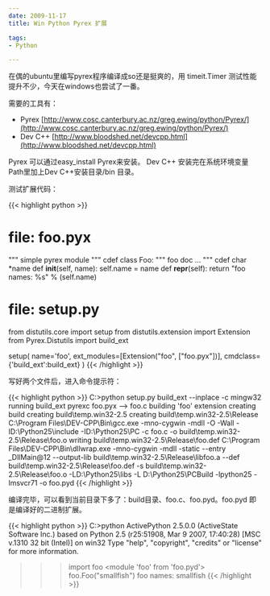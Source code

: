```yaml
---
date: 2009-11-17
title: Win Python Pyrex 扩展

tags:
- Python

---
```


在偶的ubuntu里编写pyrex程序编译成so还是挺爽的，用 timeit.Timer 测试性能提升不少，今天在windows也尝试了一番。

需要的工具有：
- Pyrex [http://www.cosc.canterbury.ac.nz/greg.ewing/python/Pyrex/](http://www.cosc.canterbury.ac.nz/greg.ewing/python/Pyrex/)
- Dev C++ [http://www.bloodshed.net/devcpp.html](http://www.bloodshed.net/devcpp.html)

Pyrex 可以通过easy_install Pyrex来安装。
Dev C++ 安装完在系统环境变量Path里加上Dev C++安装目录/bin 目录。

测试扩展代码：

{{< highlight python >}}
# file: foo.pyx
""" simple pyrex module """
cdef class Foo:
    """ foo doc ... """
    cdef char *name
    def __init__(self, name):
        self.name = name
    def __repr__(self):
        return "foo names: %s" % (self.name)

# file: setup.py
from distutils.core import setup
from distutils.extension import Extension
from Pyrex.Distutils import build_ext

setup(
    name='foo', ext_modules=[Extension("foo", ["foo.pyx"])],
    cmdclass={'build_ext':build_ext}
)
{{< /highlight >}}

写好两个文件后，进入命令提示符：

{{< highlight python >}}
C:\>python setup.py build_ext --inplace -c mingw32
running build_ext
pyrexc foo.pyx --> foo.c
building 'foo' extension
creating build
creating build\temp.win32-2.5
creating build\temp.win32-2.5\Release
C:\Program Files\DEV-CPP\Bin\gcc.exe -mno-cygwin -mdll -O -Wall -ID:\Python25\include -ID:\Python25\PC -c foo.c -o build\temp.win32-2.5\Release\foo.o writing build\temp.win32-2.5\Release\foo.def C:\Program Files\DEV-CPP\Bin\dllwrap.exe -mno-cygwin -mdll -static --entry _DllMain@12 --output-lib build\temp.win32-2.5\Release\libfoo.a --def build\temp.win32-2.5\Release\foo.def -s build\temp.win32-2.5\Release\foo.o -LD:\Python25\libs -L D:\Python25\PCBuild -lpython25 -lmsvcr71 -o foo.pyd
{{< /highlight >}}

编译完毕，可以看到当前目录下多了：build目录、foo.c、foo.pyd。foo.pyd 即是编译好的二进制扩展。

{{< highlight python >}}
C:\>python
ActivePython 2.5.0.0 (ActiveState Software Inc.) based on
Python 2.5 (r25:51908, Mar 9 2007, 17:40:28) [MSC v.1310 32 bit (Intel)] on win32
Type "help", "copyright", "credits" or "license" for more information.
>>> import foo
<module 'foo' from 'foo.pyd'>
>>> foo.Foo("smallfish")
foo names: smallfish
{{< /highlight >}}


